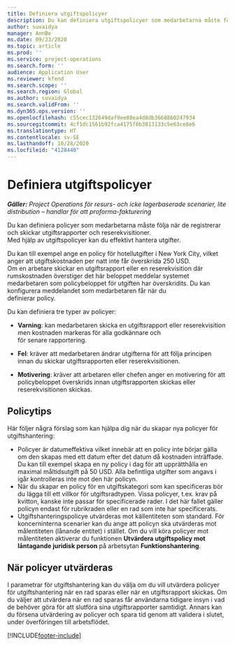 ```yaml
---
title: Definiera utgiftspolicyer
description: Du kan definiera utgiftspolicyer som medarbetarna måste följa när de registrerar och skickar utgiftsrapporter och reserekvisitioner.
author: suvaidya
manager: AnnBe
ms.date: 09/23/2020
ms.topic: article
ms.prod: ''
ms.service: project-operations
ms.search.form: ''
audience: Application User
ms.reviewer: kfend
ms.search.scope: ''
ms.search.region: Global
ms.author: suvaidya
ms.search.validFrom: ''
ms.dyn365.ops.version: ''
ms.openlocfilehash: c55cec132649daf9ee08ea4d8db3668860247934
ms.sourcegitcommit: 4cf1dc1561b92fca4175f0b3813133c5e63ce8e6
ms.translationtype: HT
ms.contentlocale: sv-SE
ms.lasthandoff: 10/28/2020
ms.locfileid: "4128440"
---
```

# <a name="define-expense-policies"></a>Definiera utgiftspolicyer

_**Gäller:** Project Operations för resurs- och icke lagerbaserade scenarier, lite distribution – handlar för att proforma-fakturering_

Du kan definiera policyer som medarbetarna måste följa när de registrerar och skickar utgiftsrapporter och reserekvisitioner.         
Med hjälp av utgiftspolicyer kan du effektivt hantera utgifter.         

Du kan till exempel ange en policy för hotellutgifter i New York City, vilket anger att utgiftskostnaden per natt inte får överskrida 250 USD.       
Om en arbetare skickar en utgiftsrapport eller en reserekvisition där rumskostnaden överstiger det här beloppet meddelar systemet         
medarbetaren som policybeloppet för utgiften har överskridits. Du kan konfigurera meddelandet som medarbetaren får när du        
definierar policy.      
        
Du kan definiera tre typer av policyer:         
        
- **Varning**: kan medarbetaren skicka en utgiftsrapport eller reserekvisition men kostnaden markeras för alla godkännare och         
  för senare rapportering.        

- **Fel**: kräver att medarbetaren ändrar utgifterna för att följa principen innan du skickar utgiftsrapporten eller reserekvisitionen.        
 
 - **Motivering**: kräver att arbetaren eller chefen anger en motivering för att policybeloppet överskrids innan utgiftsrapporten skickas eller reserekvisitionen skickas.        

## <a name="policy-tips"></a>Policytips
Här följer några förslag som kan hjälpa dig när du skapar nya policyer för utgiftshantering: 

- Policyer är datumeffektiva vilket innebär att en policy inte börjar gälla om den skapas med ett datum efter det datum då kostnaden inträffade. Du kan till exempel skapa en ny policy i dag för att upprätthålla en maximal måltidsutgift på 50 USD. Alla befintliga utgifter som angavs i igår kontrolleras inte mot den här policyn.
- När du skapar en policy för en utgiftskategori som kan specificeras bör du lägga till ett villkor för utgiftsradtypen. Vissa policyer, t.ex. krav på kvitton, kanske inte passar för specificerade rader. I det här fallet gäller policyn endast för rubrikraden eller en rad som inte har specificerats. 
- Utgiftshanteringspolicye utvärderas mot källentiteten som standard. För koncerninterna scenarier kan du ange att policyn ska utvärderas mot målentiteten (lånande entitet) i stället. Om du vill köra policyer mot målentiteten aktiverar du funktionen **Utvärdera utgiftspolicy mot låntagande juridisk person** på arbetsytan **Funktionshantering**.

## <a name="when-to-evaluate-policies"></a>När policyer utvärderas

I parametrar för utgiftshantering kan du välja om du vill utvärdera policyer för utgiftshantering när en rad sparas eller när en utgiftsrapport skickas. Om du väljer att utvärdera när en rad sparas får användarna tidigare insyn i vad de behöver göra för att slutföra sina utgiftsrapporter samtidigt. Annars kan du försena utvärdering av policyer och spara tid genom att validera i slutet, under överföringen till arbetsflödet.


[!INCLUDE[footer-include](../includes/footer-banner.md)]